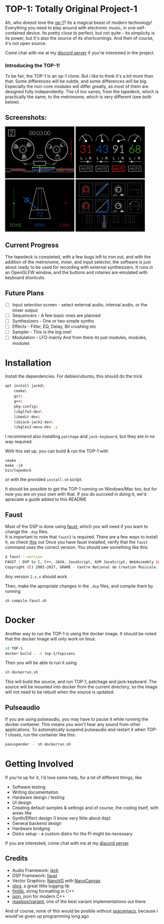 # TOP-1: **T**otally **O**riginal **P**roject-**1**

Ah, who doesnt love the [op-1](http://teenage.engineering/products/op-1)? Its a magical beast of modern technology! Everything you need to play around with electronic music, in one self-contained device. Its pretty close to perfect, but not quite - its simplicity is its power, but it's also the source of its shortcomings. And then of course, it's not open source.

Come chat with me at my [discord server](https://discord.gg/4cV9Ucz) if you're interested in the project.

### Introducing the TOP-1!  
To be fair, the TOP-1 is an op-1 clone. But i like to think it's a bit more than that. Some differences will be subtle, and some differences will be big. Especially the non-core modules will differ greatly, as most of them are designed fully independently. The UI too varies, from the tapedeck, which is practically the same, to the metronome, which is very different (see both below).

## Screenshots:  
<img src="doc/images/tapedeck.png" width="45%" alt="Tapedeck"> <img src="doc/images/mixer.png" width="45%" alt="Mixer">
<img src="doc/images/metronome.gif" width="45%" alt="Metronome"> <img src="doc/images/simple-drums.png" width="45%" alt="Drum Synth">

## Current Progress  
The tapedeck is completed, with a few bugs left to iron out, and with the addition of the metronome, mixer, and input selector, the software is just about ready to be used for recording with external synthesizers. It runs in an OpenGLFW window, and the buttons and rotaries are emulated with keyboard shortcuts.

## Future Plans
 - [ ] Input selection screen - select external audio, internal audio, or the mixer output
 - [ ] Sequencers - A few basic ones are planned
 - [ ] Synthesizers - One or two simple synths
 - [ ] Effects - Filter, EQ, Delay, Bit crushing etc
 - [ ] Sampler - This is the big one!
 - [ ] Modulation - LFO mainly
And from there its just modules, modules, modules

# Installation  
Install the dependencies. For debian/ubuntu, this should do the trick
```bash
apt install jackd\
    cmake\
    gcc\
    g++\
    pkg-config\
    libglfw3-dev\
    libedit-dev\
    libjack-jack2-dev\
    libgles2-mesa-dev -y
```
I recommend also installing `patchage` and `jack-keyboard`, but they are in no way required.

With this set up, you can build & run the TOP-1 with
```
cmake .
make -j4
bin/tapedeck
```
or with the provided `install.sh` script.

It should be possible to get the TOP-1 running on Windows/Mac too, but for now you are on your own with that. If you do succeed in doing it, we'd apreciate a guide added to this README

## Faust
Most of the DSP is done using [faust](http://faust.grame.fr), which you will need if you want to change the `.dsp` files.  
It is important to note that `faust2` is required. There are a few ways to install it, so check [this](https://github.com/grame-cncm/faust/tree/faust2) out
Once you have faust installed, verify that the `faust` command uses the correct version. You should see something like this:
```bash
$ faust --version
FAUST : DSP to C, C++, JAVA, JavaScript, ASM JavaScript, WebAssembly (wast/wasm), LLVM IR, Interpreter, Version 2.0.a73
Copyright (C) 2002-2017, GRAME - Centre National de Creation Musicale. All rights reserved. 
```
Any version `2.x.x` should work.

Then, make the apropriate changes in the `.dsp` files, and compile them by running
```
sh compile-faust.sh
```

# Docker
Another way to run the TOP-1 is using the docker image. It should be noted that the docker image will only work on linux.
```bash
cd TOP-1
docker build . -t top-1/topisani
```
Then you will be able to run it using
```bash
sh dockerrun.sh
```
This will build the source, and run TOP-1, patchage and jack-keyboard.
The source will be mounted into docker from the current directory, so the image will not need to be rebuilt when the source is updated.

## Pulseaudio
If you are using pulseaudio, you may have to pause it while running the docker container. This means you won't hear any sound from other applications.
To automatically suspend pulseaudio and restart it when TOP-1 closes, run the container like this:
```bash
pasuspender -- sh dockerrun.sh
```

# Getting Involved
If you're up for it, I'd love some help, for a lot of different things, like
 - Software testing
 - Writing documentation
 - Hardware design / testing
 - UI design
 - Creating default samples & settings
and of course, the coding itself, with areas like
 - Synth/Effect design (I know very little about dsp)
 - General backend design
 - Hardware bridging
 - Distro setup - a custom distro for the Pi might be necessary

If you are interested, come chat with me at my [discord server](https://discord.gg/4cV9Ucz).

## Credits
 - Audio Framework: [jack](http://jackaudio.org/)
 - DSP Framework: [faust](http://faust.grame.fr/)
 - Vector Graphics: [NanoVG](https://github.com/memononen/nanovg) with [NanoCanvas](https://github.com/Geequlim/NanoCanvas)
 - [plog](https://github.com/SergiusTheBest/plog), a great little logging lib
 - [fmtlib](http://fmtlib.net), string formatting in C++
 - [json](https://github.com/nlohmann/json/), json for modern C++
 - [mapbox/variant](https://github.com/mapbox/variant), one of the best variant implementations out there

And of course, none of this would be posible without [spacemacs](http://spacemacs.org/), because i would've given up programming long ago

